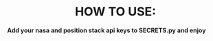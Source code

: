 <center><h1>HOW TO USE:</h1></center>
<b>Add your nasa and position stack api keys to SECRETS.py and enjoy</b>
